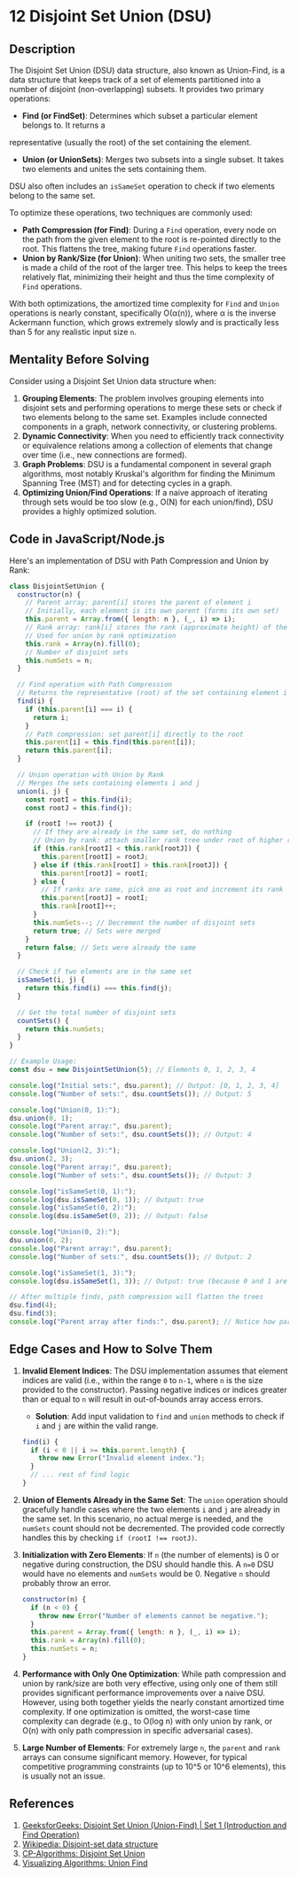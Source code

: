 # 12 Disjoint Set Union (DSU)

## Description

The Disjoint Set Union (DSU) data structure, also known as Union-Find, is a data structure that keeps track of a set of elements partitioned into a number of disjoint (non-overlapping) subsets. It provides two primary operations:

*   **Find (or FindSet)**: Determines which subset a particular element belongs to. It returns a 


representative (usually the root) of the set containing the element.
*   **Union (or UnionSets)**: Merges two subsets into a single subset. It takes two elements and unites the sets containing them.

DSU also often includes an `isSameSet` operation to check if two elements belong to the same set.

To optimize these operations, two techniques are commonly used:

*   **Path Compression (for Find)**: During a `Find` operation, every node on the path from the given element to the root is re-pointed directly to the root. This flattens the tree, making future `Find` operations faster.
*   **Union by Rank/Size (for Union)**: When uniting two sets, the smaller tree is made a child of the root of the larger tree. This helps to keep the trees relatively flat, minimizing their height and thus the time complexity of `Find` operations.

With both optimizations, the amortized time complexity for `Find` and `Union` operations is nearly constant, specifically O(α(n)), where α is the inverse Ackermann function, which grows extremely slowly and is practically less than 5 for any realistic input size `n`.

## Mentality Before Solving

Consider using a Disjoint Set Union data structure when:

1.  **Grouping Elements**: The problem involves grouping elements into disjoint sets and performing operations to merge these sets or check if two elements belong to the same set. Examples include connected components in a graph, network connectivity, or clustering problems.
2.  **Dynamic Connectivity**: When you need to efficiently track connectivity or equivalence relations among a collection of elements that change over time (i.e., new connections are formed).
3.  **Graph Problems**: DSU is a fundamental component in several graph algorithms, most notably Kruskal's algorithm for finding the Minimum Spanning Tree (MST) and for detecting cycles in a graph.
4.  **Optimizing Union/Find Operations**: If a naive approach of iterating through sets would be too slow (e.g., O(N) for each union/find), DSU provides a highly optimized solution.

## Code in JavaScript/Node.js

Here's an implementation of DSU with Path Compression and Union by Rank:

```javascript
class DisjointSetUnion {
  constructor(n) {
    // Parent array: parent[i] stores the parent of element i
    // Initially, each element is its own parent (forms its own set)
    this.parent = Array.from({ length: n }, (_, i) => i);
    // Rank array: rank[i] stores the rank (approximate height) of the tree rooted at i
    // Used for union by rank optimization
    this.rank = Array(n).fill(0);
    // Number of disjoint sets
    this.numSets = n;
  }

  // Find operation with Path Compression
  // Returns the representative (root) of the set containing element i
  find(i) {
    if (this.parent[i] === i) {
      return i;
    }
    // Path compression: set parent[i] directly to the root
    this.parent[i] = this.find(this.parent[i]);
    return this.parent[i];
  }

  // Union operation with Union by Rank
  // Merges the sets containing elements i and j
  union(i, j) {
    const rootI = this.find(i);
    const rootJ = this.find(j);

    if (rootI !== rootJ) {
      // If they are already in the same set, do nothing
      // Union by rank: attach smaller rank tree under root of higher rank tree
      if (this.rank[rootI] < this.rank[rootJ]) {
        this.parent[rootI] = rootJ;
      } else if (this.rank[rootI] > this.rank[rootJ]) {
        this.parent[rootJ] = rootI;
      } else {
        // If ranks are same, pick one as root and increment its rank
        this.parent[rootJ] = rootI;
        this.rank[rootI]++;
      }
      this.numSets--; // Decrement the number of disjoint sets
      return true; // Sets were merged
    }
    return false; // Sets were already the same
  }

  // Check if two elements are in the same set
  isSameSet(i, j) {
    return this.find(i) === this.find(j);
  }

  // Get the total number of disjoint sets
  countSets() {
    return this.numSets;
  }
}

// Example Usage:
const dsu = new DisjointSetUnion(5); // Elements 0, 1, 2, 3, 4

console.log("Initial sets:", dsu.parent); // Output: [0, 1, 2, 3, 4]
console.log("Number of sets:", dsu.countSets()); // Output: 5

console.log("Union(0, 1):");
dsu.union(0, 1);
console.log("Parent array:", dsu.parent);
console.log("Number of sets:", dsu.countSets()); // Output: 4

console.log("Union(2, 3):");
dsu.union(2, 3);
console.log("Parent array:", dsu.parent);
console.log("Number of sets:", dsu.countSets()); // Output: 3

console.log("isSameSet(0, 1):");
console.log(dsu.isSameSet(0, 1)); // Output: true
console.log("isSameSet(0, 2):");
console.log(dsu.isSameSet(0, 2)); // Output: false

console.log("Union(0, 2):");
dsu.union(0, 2);
console.log("Parent array:", dsu.parent);
console.log("Number of sets:", dsu.countSets()); // Output: 2

console.log("isSameSet(1, 3):");
console.log(dsu.isSameSet(1, 3)); // Output: true (because 0 and 1 are united, and 0 and 2 are united, and 2 and 3 are united)

// After multiple finds, path compression will flatten the trees
dsu.find(4);
dsu.find(3);
console.log("Parent array after finds:", dsu.parent); // Notice how parents might change due to path compression
```

## Edge Cases and How to Solve Them

1.  **Invalid Element Indices**: The DSU implementation assumes that element indices are valid (i.e., within the range `0` to `n-1`, where `n` is the size provided to the constructor). Passing negative indices or indices greater than or equal to `n` will result in out-of-bounds array access errors.

    *   **Solution**: Add input validation to `find` and `union` methods to check if `i` and `j` are within the valid range.

    ```javascript
    find(i) {
      if (i < 0 || i >= this.parent.length) {
        throw new Error("Invalid element index.");
      }
      // ... rest of find logic
    }
    ```

2.  **Union of Elements Already in the Same Set**: The `union` operation should gracefully handle cases where the two elements `i` and `j` are already in the same set. In this scenario, no actual merge is needed, and the `numSets` count should not be decremented. The provided code correctly handles this by checking `if (rootI !== rootJ)`.

3.  **Initialization with Zero Elements**: If `n` (the number of elements) is 0 or negative during construction, the DSU should handle this. A `n=0` DSU would have no elements and `numSets` would be 0. Negative `n` should probably throw an error.

    ```javascript
    constructor(n) {
      if (n < 0) {
        throw new Error("Number of elements cannot be negative.");
      }
      this.parent = Array.from({ length: n }, (_, i) => i);
      this.rank = Array(n).fill(0);
      this.numSets = n;
    }
    ```

4.  **Performance with Only One Optimization**: While path compression and union by rank/size are both very effective, using only one of them still provides significant performance improvements over a naive DSU. However, using both together yields the nearly constant amortized time complexity. If one optimization is omitted, the worst-case time complexity can degrade (e.g., to O(log n) with only union by rank, or O(n) with only path compression in specific adversarial cases).

5.  **Large Number of Elements**: For extremely large `n`, the `parent` and `rank` arrays can consume significant memory. However, for typical competitive programming constraints (up to 10^5 or 10^6 elements), this is usually not an issue.

## References

1.  [GeeksforGeeks: Disjoint Set Union (Union-Find) | Set 1 (Introduction and Find Operation)](https://www.geeksforgeeks.org/disjoint-set-union-union-find/)
2.  [Wikipedia: Disjoint-set data structure](https://en.wikipedia.org/wiki/Disjoint-set_data_structure)
3.  [CP-Algorithms: Disjoint Set Union](https://cp-algorithms.com/data_structures/disjoint_set_union.html)
4.  [Visualizing Algorithms: Union Find](https://www.cs.usfca.edu/~galles/visualization/DisjointSets.html)


